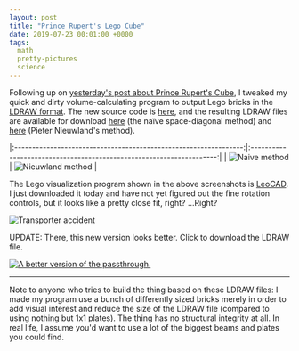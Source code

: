 ```yaml
---
layout: post
title: "Prince Rupert's Lego Cube"
date: 2019-07-23 00:01:00 +0000
tags:
  math
  pretty-pictures
  science
---
```


Following up on [yesterday's post about Prince Rupert's Cube](/blog/2019/07/22/prince-ruperts-cube/),
I tweaked my quick and dirty volume-calculating program to output Lego bricks in the
[LDRAW format](https://www.ldraw.org/article/218.html).
The new source code is [here](/blog/code/2019-07-23-prince-ruperts-cube-ldraw.cpp), and the resulting LDRAW files
are available for download [here](/blog/code/2019-07-23-prince-rupert-naive.ldr) (the naïve space-diagonal method)
and [here](/blog/code/2019-07-23-prince-rupert-peter.ldr) (Pieter Nieuwland's method).

|:----------------------------------------------------------------:|:--------------------------------------------------------------------:|
| ![Naive method](/blog/images/2019-07-23-prince-rupert-naive.png) | ![Nieuwland method](/blog/images/2019-07-23-prince-rupert-peter.png) |

The Lego visualization program shown in the above screenshots is [LeoCAD](https://www.leocad.org).
I just downloaded it today and have not yet figured out the fine rotation controls, but it looks
like a pretty close fit, right? ...Right?

![Transporter accident](/blog/images/2019-07-23-prince-rupert-passthru.png)

UPDATE: There, this new version looks better. Click to download the LDRAW file.

[![A better version of the passthrough.](/blog/images/2019-07-23-prince-rupert-32x32x80.png)](/blog/code/2019-07-23-prince-rupert-32x32x80.ldr)

----

Note to anyone who tries to build the thing based on these LDRAW files: I made my program use a bunch of differently sized
bricks merely in order to add visual interest and reduce the size of the LDRAW file (compared to using nothing but 1x1 plates).
The thing has no structural integrity at all. In real life, I assume you'd want to use a lot of the biggest beams and plates
you could find.
